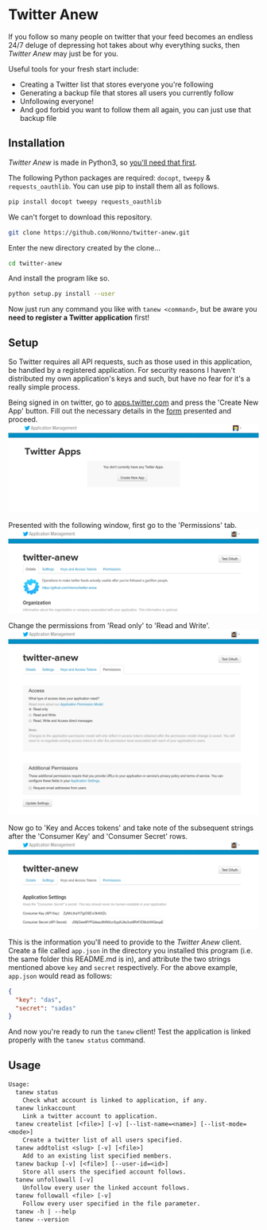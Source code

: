 # Twitter Anew

If you follow so many people on twitter that your feed becomes an endless 24/7 deluge of depressing hot takes about why everything sucks, then *Twitter Anew* may just be for you.

Useful tools for your fresh start include:
* Creating a Twitter list that stores everyone you're following
* Generating a backup file that stores all users you currently follow
* Unfollowing everyone!
* And god forbid you want to follow them all again, you can just use that backup file

## Installation

*Twitter Anew* is made in Python3, so [you'll need that first](https://www.python.org/downloads/).

The following Python packages are required: `docopt`, `tweepy` & `requests_oauthlib`. You can use pip to install them all as follows.
```bash
pip install docopt tweepy requests_oauthlib
```

We can't forget to download this repository.
```bash
git clone https://github.com/Honno/twitter-anew.git
```

Enter the new directory created by the clone... 
```bash
cd twitter-anew
```

And install the program like so.
```bash
python setup.py install --user
```

Now just run any command you like with `tanew <command>`, but be aware you **need to register a Twitter application** first!

## Setup

So Twitter requires all API requests, such as those used in this application, be handled by a registered application. For security reasons I haven't distributed my own application's keys and such, but have no fear for it's a really simple process.

Being signed in on twitter, go to [apps.twitter.com](https://apps.twitter.com/) and press the 'Create New App' button. Fill out the necessary details in the [form](/doc/scr/create_an_app.png) presented and proceed.
![who](/doc/scr/create_new_app.png)

Presented with the following window, first go to the 'Permissions' tab.
![reads](/doc/scr/app_details.png)

Change the permissions from 'Read only' to 'Read and Write'.
![these](/doc/scr/app_permissions.png)

Now go to 'Key and Acces tokens' and take note of the subsequent strings after the 'Consumer Key' and 'Consumer Secret' rows.
![things](/doc/scr/app_tokens.png)

This is the information you'll need to provide to the *Twitter Anew* client. Create a file called `app.json` in the directory you installed this program (i.e. the same folder this README.md is in), and attribute the two strings mentioned above `key` and `secret` respectively. For the above example, `app.json` would read as follows:
```json
{
  "key": "das",
  "secret": "sadas"
}
```

And now you're ready to run the `tanew` client! Test the application is linked properly with the `tanew status` command.

## Usage

```
Usage:
  tanew status
    Check what account is linked to application, if any.
  tanew linkaccount
    Link a twitter account to application.
  tanew createlist [<file>] [-v] [--list-name=<name>] [--list-mode=<mode>]
    Create a twitter list of all users specified.
  tanew addtolist <slug> [-v] [<file>]
    Add to an existing list specified members.
  tanew backup [-v] [<file>] [--user-id=<id>]
    Store all users the specified account follows.
  tanew unfollowall [-v]
    Unfollow every user the linked account follows.
  tanew followall <file> [-v]
    Follow every user specified in the file parameter.
  tanew -h | --help  
  tanew --version
```
